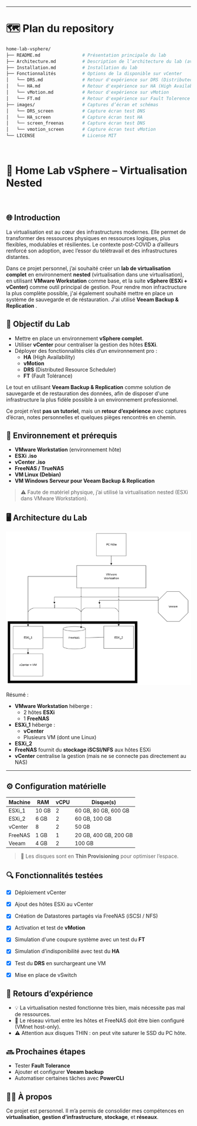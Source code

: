 
--------------------------------
# 🗺️ Plan du repository
```bash
home-lab-vsphere/  
├── README.md                # Présentation principale du lab   
├── Architecture.md          # Description de l’architecture du lab (avec schéma)    
├── Installation.md          # Installation du lab    
├── Fonctionnalités          # Options de la disponible sur vCenter    
│   └── DRS.md               # Retour d'expérience sur DRS (Distributed Resource Scheduler)   
│   └── HA.md                # Retour d'expérience sur HA (High Availability)   
│   └── vMotion.md           # Retour d'expérience sur vMotion 
│   └── FT.md                # Retour d'expérience sur Fault Tolerence   
├── images/                  # Captures d’écran et schémas    
│   └── DRS_screen           # Capture écran test DNS    
│   └── HA_screen            # Capture écran test HA  
│   └── screen_freenas       # Capture écran test DNS    
│   └── vmotion_screen       # Capture écran test vMotion   
└── LICENSE                  # License MIT  
```
<br>

# 🧪 Home Lab vSphere – Virtualisation Nested

<br>

## 🌐 Introduction

La virtualisation est au cœur des infrastructures modernes. Elle permet de transformer des ressources physiques en ressources logiques, plus flexibles, modulables et résilientes. Le contexte post-COVID a d’ailleurs renforcé son adoption, avec l’essor du télétravail et des infrastructures distantes.

Dans ce projet personnel, j’ai souhaité créer un **lab de virtualisation complet** en environnement **nested** (virtualisation dans une virtualisation), en utilisant **VMware Workstation** comme base, et la suite **vSphere (ESXi + vCenter)** comme outil principal de gestion. 
Pour rendre mon infractructure la plus complète possible, j'ai également souhaité mettre en place un système de sauvegarde et de réstauration. J'ai utilisé **Veeam Backup & Replication** .



## 🧱 Objectif du Lab

- Mettre en place un environnement **vSphere complet**.
- Utiliser **vCenter** pour centraliser la gestion des hôtes **ESXi**.
- Déployer des fonctionnalités clés d’un environnement pro :
  - **HA** (High Availability)
  - **vMotion**
  - **DRS** (Distributed Resource Scheduler)
  - **FT** (Fault Tolérance)

Le tout en utilisant **Veeam Backup & Replication** comme solution de sauvegarde et de restauration des données, afin de disposer d'une infrastructure la plus fidèle possible à un environnement professionnel.

Ce projet n’est **pas un tutoriel**, mais un **retour d’expérience** avec captures d’écran, notes personnelles et quelques pièges rencontrés en chemin.



## 🧰 Environnement et prérequis

- **VMware Workstation** (environnement hôte)
- **ESXi .iso**
- **vCenter .iso**
- **FreeNAS / TrueNAS**
- **VM Linux (Debian)**
- **VM Windows Serveur pour Veeam Backup & Replication**


> ⚠️ Faute de matériel physique, j’ai utilisé la virtualisation nested (ESXi dans VMware Workstation).



## 🖥️ Architecture du Lab

![Architecture du lab](./images/architecture_home_lab_add_veeam.png)

Résumé :
- **VMware Workstation** héberge :
  - 2 hôtes **ESXi**
  - 1 **FreeNAS**
- **ESXi_1** héberge :
  - **vCenter**
  - Plusieurs VM (dont une Linux)
- **ESXi_2** 
- **FreeNAS** fournit du **stockage iSCSI/NFS** aux hôtes ESXi
- **vCenter** centralise la gestion (mais ne se connecte pas directement au NAS)

---

## ⚙️ Configuration matérielle

| Machine   | RAM    | vCPU | Disque(s)                       |
|-----------|--------|------|---------------------------------|
| ESXi_1    | 10 GB  | 2    | 60 GB, 80 GB, 600 GB            |
| ESXi_2    | 6 GB   | 2    | 60 GB, 100 GB                   |
| vCenter   | 8      | 2    | 50 GB                           |
| FreeNAS   | 1 GB   | 1    | 20 GB, 400 GB, 200 GB           |
| Veeam     | 4 GB   | 2    | 100 GB                          |

> 📌 Les disques sont en **Thin Provisioning** pour optimiser l’espace.



## 🔍 Fonctionnalités testées

- [x] Déploiement vCenter
- [x] Ajout des hôtes ESXi au vCenter
- [x] Création de Datastores partagés via FreeNAS (iSCSI / NFS)
- [x] Activation et test de **vMotion**
- [x] Simulation d'une coupure système avec un test du **FT**
- [x] Simulation d’indisponibilité avec test du **HA**
- [x] Test du **DRS** en surchargeant une VM
- [x] Mise en place de vSwitch



## 🧠 Retours d’expérience

- 💡 La virtualisation nested fonctionne très bien, mais nécessite pas mal de ressources.
- 🧱 Le réseau virtuel entre les hôtes et FreeNAS doit être bien configuré (VMnet host-only).
- ⚠️ Attention aux disques THIN : on peut vite saturer le SSD du PC hôte.



## 🔜 Prochaines étapes

- Tester **Fault Tolerance**
- Ajouter et configurer **Veeam backup**
- Automatiser certaines tâches avec **PowerCLI**



## 🙋‍♂️ À propos

Ce projet est personnel. Il m’a permis de consolider mes compétences en **virtualisation**, **gestion d’infrastructure**, **stockage**, et **réseaux**.





